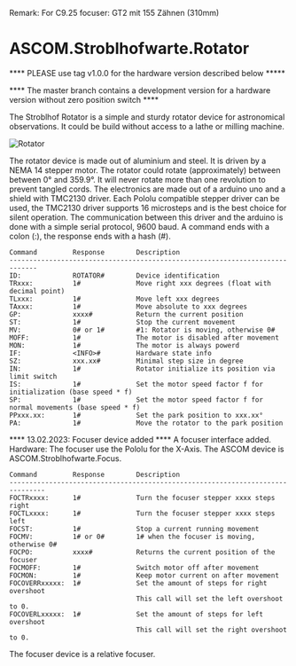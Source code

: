 Remark: For C9.25 focuser: GT2 mit 155 Zähnen (310mm)


# ASCOM.Stroblhofwarte.Rotator

**** PLEASE use tag v1.0.0 for the hardware version described below *****

**** The master branch contains a development version for a hardware version without zero position switch ****

The Stroblhof Rotator is a simple and sturdy rotator device
for astronomical observations. It could be build without access to
a lathe or milling machine. 

![Rotator](https://github.com/stroblhofwarte/ASCOM.Stroblhofwarte.Rotator/blob/master/Rotator.jpg )

The rotator device is made out of aluminium
and steel. It is driven by a NEMA 14 stepper motor. The rotator could 
rotate (approximately) between between 0° and 359.9°. It will never rotate more than one revolution to prevent tangled cords. 
The electronics are made out of a arduino uno and a shield with TMC2130 driver.
Each Pololu compatible stepper driver can be used, the TMC2130 driver supports 16 microsteps and is the best choice
for silent operation. 
The communication between this driver and the arduino is done with a simple
serial protocol, 9600 baud. A command ends with
a colon (:), the response ends with a hash (#).
              
 ```
Command         Response        Description
-----------------------------------------------------------------------------
ID:             ROTATOR#        Device identification
TRxxx:          1#              Move right xxx degrees (float with decimal point)
TLxxx:          1#              Move left xxx degrees
TAxxx:          1#              Move absolute to xxx degrees
GP:             xxxx#           Return the current position
ST:             1#              Stop the current movement
MV:             0# or 1#        #1: Rotator is moving, otherwise 0#
MOFF:           1#              The motor is disabled after movement
MON:            1#              The motor is always powerd
IF:             <INFO>#         Hardware state info
SZ:             xxx.xx#         Minimal step size in degree
IN:             1#              Rotator initialize its position via limit switch
IS:             1#              Set the motor speed factor f for initialization (base speed * f)
SP:             1#              Set the motor speed factor f for normal movements (base speed * f)
PPxxx.xx:       1#              Set the park position to xxx.xx°
PA:             1#              Move the rotator to the park position
```

**** 13.02.2023: Focuser device added ****
A focuser interface added. Hardware: The focuser use the Pololu for the X-Axis. The ASCOM device is ASCOM.Stroblhofwarte.Focus.
````
Command         Response        Description
-------------------------------------------------------------------------------
FOCTRxxxx:      1#              Turn the focuser stepper xxxx steps right
FOCTLxxxx:      1#              Turn the focuser stepper xxxx steps left
FOCST:          1#              Stop a current running movement
FOCMV:          1# or 0#        1# when the focuser is moving, otherwise 0#
FOCPO:          xxxx#           Returns the current position of the focuser 
FOCMOFF:        1#              Switch motor off after movement
FOCMON:         1#              Keep motor current on after movement
FOCOVERRxxxxx:  1#              Set the amount of steps for right overshoot
                                This call will set the left overshoot to 0.
FOCOVERLxxxxx:  1#              Set the amount of steps for left overshoot
                                This call will set the right overshoot to 0.
````
The focuser device is a relative focuser.

